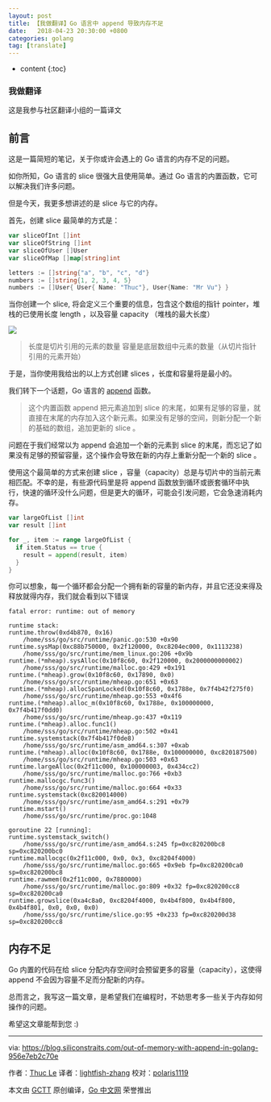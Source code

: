 ```yaml
---
layout: post
title: 【我做翻译】Go 语言中 append 导致内存不足
date:   2018-04-23 20:30:00 +0800
categories: golang
tag: [translate]
---
```



* content
{:toc}

### 我做翻译

这是我参与社区翻译小组的一篇译文

## 前言


这是一篇简短的笔记，关于你或许会遇上的 Go 语言的内存不足的问题。

如你所知，Go 语言的 slice 很强大且使用简单。通过 Go 语言的内置函数，它可以解决我们许多问题。

但是今天，我更多想讲述的是 slice 与它的内存。

首先，创建 slice 最简单的方式是：

```go
var sliceOfInt []int
var sliceOfString []int
var sliceOfUser []User
var sliceOfMap []map[string]int

letters := []string{"a", "b", "c", "d"}
numbers := []string{1, 2, 3, 4, 5}
numbers := []User{ User{ Name: "Thuc"}, User{Name: "Mr Vu"} }
```

当你创建一个 slice, 将会定义三个重要的信息，包含这个数组的指针 pointer，堆栈的已使用长度 length ，以及容量 capacity （堆栈的最大长度）

![](https://raw.githubusercontent.com/studygolang/gctt-images/master/out-of-memory-with-append-in-golang/slice_memory.png)

> 长度是切片引用的元素的数量
> 容量是底层数组中元素的数量（从切片指针引用的元素开始）

于是，当你使用我给出的以上方式创建 slices ，长度和容量将是最小的。

我们转下一个话题，Go 语言的 [append](https://golang.org/pkg/builtin/#append) 函数。

> 这个内置函数 append 把元素追加到 slice 的末尾，如果有足够的容量，就直接在末尾的内存加入这个新元素。如果没有足够的空间，则新分配一个新的基础的数组，追加更新的 slice 。

问题在于我们经常以为 append 会追加一个新的元素到 slice 的末尾，而忘记了如果没有足够的预留容量，这个操作会导致在新的内存上重新分配一个新的 slice 。

使用这个最简单的方式来创建 slice ，容量（capacity）总是与切片中的当前元素相匹配。不幸的是，有些源代码里是将 append 函数放到循环或嵌套循环中执行，快速的循环没什么问题，但是更大的循环，可能会引发问题，它会急速消耗内存。

```go
var largeOfList []int
var result []int

for _, item := range largeOfList {
  if item.Status == true {
    result = append(result, item)
  }
}
```

你可以想象，每一个循环都会分配一个拥有新的容量的新内存，并且它还没来得及释放就得内存，我们就会看到以下错误

```
fatal error: runtime: out of memory

runtime stack:
runtime.throw(0xd4b870, 0x16)
	/home/sss/go/src/runtime/panic.go:530 +0x90
runtime.sysMap(0xc88b750000, 0x2f120000, 0xc8204ec000, 0x1113238)
	/home/sss/go/src/runtime/mem_linux.go:206 +0x9b
runtime.(*mheap).sysAlloc(0x10f8c60, 0x2f120000, 0x2000000000002)
	/home/sss/go/src/runtime/malloc.go:429 +0x191
runtime.(*mheap).grow(0x10f8c60, 0x17890, 0x0)
	/home/sss/go/src/runtime/mheap.go:651 +0x63
runtime.(*mheap).allocSpanLocked(0x10f8c60, 0x1788e, 0x7f4b42f275f0)
	/home/sss/go/src/runtime/mheap.go:553 +0x4f6
runtime.(*mheap).alloc_m(0x10f8c60, 0x1788e, 0x100000000, 0x7f4b417f0dd0)
	/home/sss/go/src/runtime/mheap.go:437 +0x119
runtime.(*mheap).alloc.func1()
	/home/sss/go/src/runtime/mheap.go:502 +0x41
runtime.systemstack(0x7f4b417f0de8)
	/home/sss/go/src/runtime/asm_amd64.s:307 +0xab
runtime.(*mheap).alloc(0x10f8c60, 0x1788e, 0x100000000, 0xc820187500)
	/home/sss/go/src/runtime/mheap.go:503 +0x63
runtime.largeAlloc(0x2f11c000, 0x100000003, 0x434cc2)
	/home/sss/go/src/runtime/malloc.go:766 +0xb3
runtime.mallocgc.func3()
	/home/sss/go/src/runtime/malloc.go:664 +0x33
runtime.systemstack(0xc820014000)
	/home/sss/go/src/runtime/asm_amd64.s:291 +0x79
runtime.mstart()
	/home/sss/go/src/runtime/proc.go:1048

goroutine 22 [running]:
runtime.systemstack_switch()
	/home/sss/go/src/runtime/asm_amd64.s:245 fp=0xc820200bc8 sp=0xc820200bc0
runtime.mallocgc(0x2f11c000, 0x0, 0x3, 0xc8204f4000)
	/home/sss/go/src/runtime/malloc.go:665 +0x9eb fp=0xc820200ca0 sp=0xc820200bc8
runtime.rawmem(0x2f11c000, 0x7880000)
	/home/sss/go/src/runtime/malloc.go:809 +0x32 fp=0xc820200cc8 sp=0xc820200ca0
runtime.growslice(0xa4c8a0, 0xc8204f4000, 0x4b4f800, 0x4b4f800, 0x4b4f801, 0x0, 0x0, 0x0)
	/home/sss/go/src/runtime/slice.go:95 +0x233 fp=0xc820200d38 sp=0xc820200cc8
```

## 内存不足

Go 内置的代码在给 slice 分配内存空间时会预留更多的容量（capacity），这使得 append 不会因为容量不足而分配新的内存。

总而言之，我写这一篇文章，是希望我们在编程时，不妨思考多一些关于内存如何操作的问题。

希望这文章能帮到您 :)

---

via: https://blog.siliconstraits.com/out-of-memory-with-append-in-golang-956e7eb2c70e

作者：[Thuc Le](https://blog.siliconstraits.com/@thuc)
译者：[lightfish-zhang](https://github.com/lightfish-zhang)
校对：[polaris1119](https://github.com/polaris1119)

本文由 [GCTT](https://github.com/studygolang/GCTT) 原创编译，[Go 中文网](https://studygolang.com/) 荣誉推出
